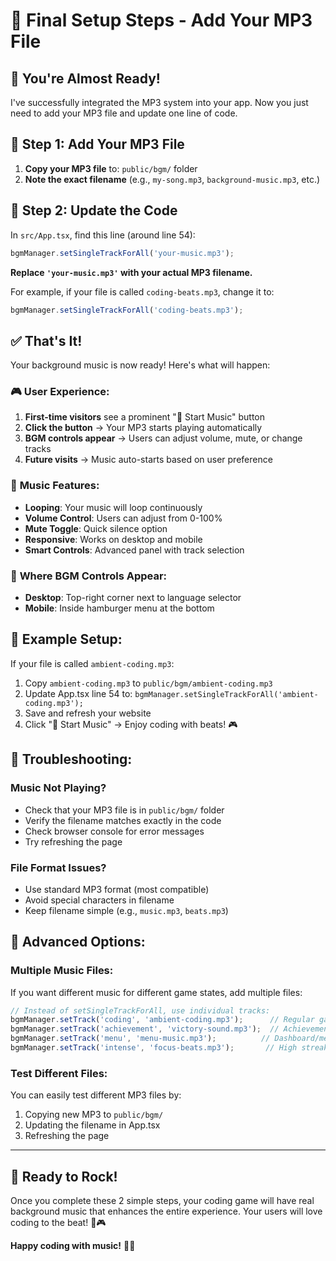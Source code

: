 # 🎵 Final Setup Steps - Add Your MP3 File

## 🚀 You're Almost Ready!

I've successfully integrated the MP3 system into your app. Now you just need to add your MP3 file and update one line of code.

## 📁 Step 1: Add Your MP3 File

1. **Copy your MP3 file** to: `public/bgm/` folder
2. **Note the exact filename** (e.g., `my-song.mp3`, `background-music.mp3`, etc.)

## 🔧 Step 2: Update the Code

In `src/App.tsx`, find this line (around line 54):

```typescript
bgmManager.setSingleTrackForAll('your-music.mp3');
```

**Replace `'your-music.mp3'` with your actual MP3 filename.**

For example, if your file is called `coding-beats.mp3`, change it to:

```typescript
bgmManager.setSingleTrackForAll('coding-beats.mp3');
```

## ✅ That's It!

Your background music is now ready! Here's what will happen:

### 🎮 **User Experience:**
1. **First-time visitors** see a prominent "🎵 Start Music" button
2. **Click the button** → Your MP3 starts playing automatically
3. **BGM controls appear** → Users can adjust volume, mute, or change tracks
4. **Future visits** → Music auto-starts based on user preference

### 🎵 **Music Features:**
- **Looping**: Your music will loop continuously
- **Volume Control**: Users can adjust from 0-100%
- **Mute Toggle**: Quick silence option
- **Responsive**: Works on desktop and mobile
- **Smart Controls**: Advanced panel with track selection

### 📱 **Where BGM Controls Appear:**
- **Desktop**: Top-right corner next to language selector
- **Mobile**: Inside hamburger menu at the bottom

## 🎯 **Example Setup:**

If your file is called `ambient-coding.mp3`:

1. Copy `ambient-coding.mp3` to `public/bgm/ambient-coding.mp3`
2. Update App.tsx line 54 to: `bgmManager.setSingleTrackForAll('ambient-coding.mp3');`
3. Save and refresh your website
4. Click "🎵 Start Music" → Enjoy coding with beats! 🎮

## 🔧 **Troubleshooting:**

### **Music Not Playing?**
- Check that your MP3 file is in `public/bgm/` folder
- Verify the filename matches exactly in the code
- Check browser console for error messages
- Try refreshing the page

### **File Format Issues?**
- Use standard MP3 format (most compatible)
- Avoid special characters in filename
- Keep filename simple (e.g., `music.mp3`, `beats.mp3`)

## 🎪 **Advanced Options:**

### **Multiple Music Files:**
If you want different music for different game states, add multiple files:

```typescript
// Instead of setSingleTrackForAll, use individual tracks:
bgmManager.setTrack('coding', 'ambient-coding.mp3');      // Regular gameplay
bgmManager.setTrack('achievement', 'victory-sound.mp3');  // Achievement unlocks
bgmManager.setTrack('menu', 'menu-music.mp3');          // Dashboard/menus
bgmManager.setTrack('intense', 'focus-beats.mp3');       // High streaks
```

### **Test Different Files:**
You can easily test different MP3 files by:
1. Copying new MP3 to `public/bgm/`
2. Updating the filename in App.tsx
3. Refreshing the page

---

## 🎵 **Ready to Rock!**

Once you complete these 2 simple steps, your coding game will have real background music that enhances the entire experience. Your users will love coding to the beat! 🚀🎮

**Happy coding with music!** 🎵✨
